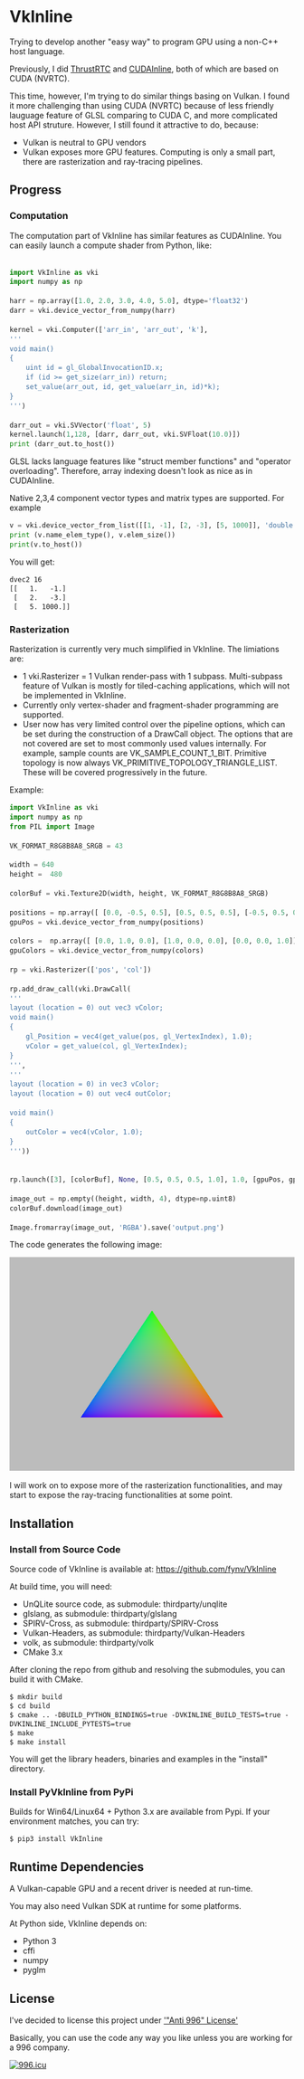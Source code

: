 # VkInline

Trying to develop another "easy way" to program GPU using a non-C++ host language.

Previously, I did [ThrustRTC](https://github.com/fynv/ThrustRTC) and [CUDAInline](https://github.com/fynv/CUDAInline),
both of which are based on CUDA (NVRTC). 

This time, however, I'm trying to do similar things basing on Vulkan. I found it more challenging than using CUDA (NVRTC) 
because of less friendly lauguage feature of GLSL comparing to CUDA C, and more complicated host API struture. 
However, I still found it attractive to do, because:

* Vulkan is neutral to GPU vendors
* Vulkan exposes more GPU features. Computing is only a small part, there are rasterization and ray-tracing pipelines.

## Progress

### Computation

The computation part of VkInline has similar features as CUDAInline. You can easily launch a compute shader from Python, like:

```python

import VkInline as vki
import numpy as np

harr = np.array([1.0, 2.0, 3.0, 4.0, 5.0], dtype='float32')
darr = vki.device_vector_from_numpy(harr)

kernel = vki.Computer(['arr_in', 'arr_out', 'k'],
'''
void main()
{
    uint id = gl_GlobalInvocationID.x;
    if (id >= get_size(arr_in)) return;
    set_value(arr_out, id, get_value(arr_in, id)*k);
}
''')

darr_out = vki.SVVector('float', 5)
kernel.launch(1,128, [darr, darr_out, vki.SVFloat(10.0)])
print (darr_out.to_host())

```

GLSL lacks language features like "struct member functions" and "operator overloading". 
Therefore, array indexing doesn't look as nice as in CUDAInline.

Native 2,3,4 component vector types and matrix types are supported. For example
```python
v = vki.device_vector_from_list([[1, -1], [2, -3], [5, 1000]], 'double')
print (v.name_elem_type(), v.elem_size())
print(v.to_host())
```

You will get:
```
dvec2 16
[[   1.   -1.]
 [   2.   -3.]
 [   5. 1000.]]
```

### Rasterization

Rasterization is currently very much simplified in VkInline. The limiations are:

* 1 vki.Rasterizer = 1 Vulkan render-pass with 1 subpass. Multi-subpass feature of Vulkan is mostly for tiled-caching applications, which will not be implemented in VkInline.
* Currently only vertex-shader and fragment-shader programming are supported.
* User now has very limited control over the pipeline options, which can be set during the construction of a DrawCall object. 
  The options that are not covered are set to most commonly used values internally. For example, sample counts are VK_SAMPLE_COUNT_1_BIT.
  Primitive topology is now always VK_PRIMITIVE_TOPOLOGY_TRIANGLE_LIST. These will be covered progressively in the future.

Example:

```python
import VkInline as vki
import numpy as np
from PIL import Image

VK_FORMAT_R8G8B8A8_SRGB = 43

width = 640
height =  480

colorBuf = vki.Texture2D(width, height, VK_FORMAT_R8G8B8A8_SRGB)

positions = np.array([ [0.0, -0.5, 0.5], [0.5, 0.5, 0.5], [-0.5, 0.5, 0.5] ], dtype = np.float32)
gpuPos = vki.device_vector_from_numpy(positions)

colors =  np.array([ [0.0, 1.0, 0.0], [1.0, 0.0, 0.0], [0.0, 0.0, 1.0]], dtype = np.float32)
gpuColors = vki.device_vector_from_numpy(colors)

rp = vki.Rasterizer(['pos', 'col'])

rp.add_draw_call(vki.DrawCall(
'''
layout (location = 0) out vec3 vColor;
void main() 
{
	gl_Position = vec4(get_value(pos, gl_VertexIndex), 1.0);
	vColor = get_value(col, gl_VertexIndex);
}
''',
'''
layout (location = 0) in vec3 vColor;
layout (location = 0) out vec4 outColor;

void main() 
{
	outColor = vec4(vColor, 1.0);
}
'''))


rp.launch([3], [colorBuf], None, [0.5, 0.5, 0.5, 1.0], 1.0, [gpuPos, gpuColors])

image_out = np.empty((height, width, 4), dtype=np.uint8)
colorBuf.download(image_out)

Image.fromarray(image_out, 'RGBA').save('output.png')

```
The code generates the following image:

<img src="doc/rasterization_result.png" width="640px">

I will work on to expose more of the rasterization functionalities, and may start to expose the ray-tracing functionalities at some point.

## Installation

### Install from Source Code

Source code of VkInline is available at:
https://github.com/fynv/VkInline

At build time, you will need:
* UnQLite source code, as submodule: thirdparty/unqlite
* glslang, as submodule: thirdparty/glslang
* SPIRV-Cross, as submodule: thirdparty/SPIRV-Cross 
* Vulkan-Headers, as submodule: thirdparty/Vulkan-Headers
* volk, as submodule: thirdparty/volk
* CMake 3.x

After cloning the repo from github and resolving the submodules, you can build it
with CMake.

```
$ mkdir build
$ cd build
$ cmake .. -DBUILD_PYTHON_BINDINGS=true -DVKINLINE_BUILD_TESTS=true -DVKINLINE_INCLUDE_PYTESTS=true
$ make
$ make install
```
You will get the library headers, binaries and examples in the "install" directory.

### Install PyVkInline from PyPi

Builds for Win64/Linux64 + Python 3.x are available from Pypi. If your
environment matches, you can try:

```
$ pip3 install VkInline
```

## Runtime Dependencies

A Vulkan-capable GPU and a recent driver is needed at run-time.

You may also need Vulkan SDK at runtime for some platforms.

At Python side, VkInline depends on:
* Python 3
* cffi
* numpy
* pyglm

## License 

I've decided to license this project under ['"Anti 996" License'](https://github.com/996icu/996.ICU/blob/master/LICENSE)

Basically, you can use the code any way you like unless you are working for a 996 company.

[![996.icu](https://img.shields.io/badge/link-996.icu-red.svg)](https://996.icu)



